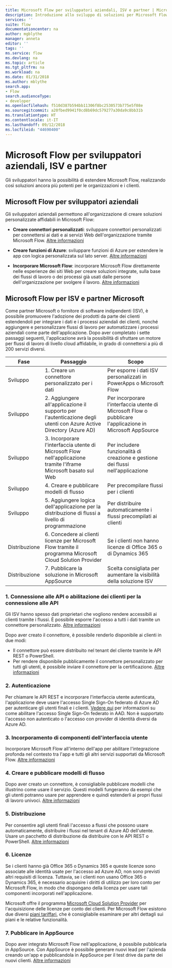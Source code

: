 ```yaml
---
title: Microsoft Flow per sviluppatori aziendali, ISV e partner | Microsoft Docs
description: Introduzione allo sviluppo di soluzioni per Microsoft Flow.
services: ''
suite: flow
documentationcenter: na
author: mgblythe
manager: anneta
editor: ''
tags: ''
ms.service: flow
ms.devlang: na
ms.topic: article
ms.tgt_pltfrm: na
ms.workload: na
ms.date: 01/31/2018
ms.author: mblythe
search.app:
- Flow
search.audienceType:
- developer
ms.openlocfilehash: f510d387b594bb11306f8bc2530573b775e5f08e
ms.sourcegitcommit: a20fbed9941f0cd8b69dc579277a30da9c8bb31b
ms.translationtype: HT
ms.contentlocale: it-IT
ms.lasthandoff: 09/12/2018
ms.locfileid: "44690400"
---
```

# <a name="microsoft-flow-for-enterprise-developers-isvs-and-partners"></a>Microsoft Flow per sviluppatori aziendali, ISV e partner

Gli sviluppatori hanno la possibilità di estendere Microsoft Flow, realizzando così soluzioni ancora più potenti per le organizzazioni e i clienti.

## <a name="microsoft-flow-for-enterprise-developers"></a>Microsoft Flow per sviluppatori aziendali

Gli sviluppatori aziendali permettono all'organizzazione di creare soluzioni personalizzate affidabili in Microsoft Flow:

- **Creare connettori personalizzati**: sviluppare connettori personalizzati per connettersi ai dati e ai servizi Web dell'organizzazione tramite Microsoft Flow. [Altre informazioni](https://docs.microsoft.com/connectors/custom-connectors/)

- **Creare funzioni di Azure**: sviluppare funzioni di Azure per estendere le app con logica personalizzata sul lato server. [Altre informazioni](https://docs.microsoft.com/azure/azure-functions/functions-flow-scenario)

- **Incorporare Microsoft Flow**: incorporare Microsoft Flow direttamente nelle esperienze dei siti Web per creare soluzioni integrate, sulla base dei flussi di lavoro o dei processi già usati dalle persone dell'organizzazione per svolgere il lavoro. [Altre informazioni](embed-flow-dev.md)

## <a name="microsoft-flow-for-isvs-and-microsoft-partners"></a>Microsoft Flow per ISV e partner Microsoft

Come partner Microsoft o fornitore di software indipendenti (ISV), è possibile promuovere l'adozione dei prodotti da parte dei clienti estendendoli per integrare i dati e i processi aziendali dei clienti, nonché aggiungere e personalizzare flussi di lavoro per automatizzare i processi aziendali come parte dell'applicazione. Dopo aver completato i sette passaggi seguenti, l'applicazione avrà la possibilità di sfruttare un motore per flussi di lavoro di livello cloud affidabile, in grado di connettersi a più di 200 servizi diversi.

| Fase | Passaggio | Scopo |
| --- | --- | --- |
| Sviluppo | 1. Creare un connettore personalizzato per i dati | Per esporre i dati ISV personalizzati in PowerApps o Microsoft Flow |
| Sviluppo | 2. Aggiungere all'applicazione il supporto per l'autenticazione degli utenti con Azure Active Directory (Azure AD) | Per incorporare l'interfaccia utente di Microsoft Flow o pubblicare l'applicazione in Microsoft AppSource | 
| Sviluppo | 3. Incorporare l'interfaccia utente di Microsoft Flow nell'applicazione tramite l'iframe Microsoft basato sul Web | Per includere funzionalità di creazione e gestione dei flussi nell'applicazione | 
| Sviluppo | 4. Creare e pubblicare modelli di flusso | Per precompilare flussi per i clienti | 
| Sviluppo | 5. Aggiungere logica dell'applicazione per la distribuzione di flussi a livello di programmazione | Per distribuire automaticamente i flussi precompilati ai clienti | 
| Distribuzione | 6. Concedere ai clienti licenze per Microsoft Flow tramite il programma Microsoft Cloud Solution Provider | Se i clienti non hanno licenze di Office 365 o di Dynamics 365 |
| Distribuzione | 7. Pubblicare la soluzione in Microsoft AppSource | Scelta consigliata per aumentare la visibilità della soluzione ISV |

### <a name="1-connecting-to-your-apis-or-enabling-customers-to-connect-to-your-apis"></a>1. Connessione alle API o abilitazione dei clienti per la connessione alle API

Gli ISV hanno spesso dati proprietari che vogliono rendere accessibili ai clienti tramite i flussi. È possibile esporre l'accesso a tutti i dati tramite un connettore personalizzato. [Altre informazioni](https://docs.microsoft.com/connectors/custom-connectors/)

Dopo aver creato il connettore, è possibile renderlo disponibile ai clienti in due modi:
- Il connettore può essere distribuito nel tenant del cliente tramite le API REST o PowerShell.
- Per rendere disponibile pubblicamente il connettore personalizzato per tutti gli utenti, è possibile inviare il connettore per la certificazione. [Altre informazioni](https://docs.microsoft.com/connectors/custom-connectors/submit-certification)

### <a name="2-authentication"></a>2. Autenticazione 

Per chiamare le API REST e incorporare l'interfaccia utente autenticata, l'applicazione deve usare l'accesso Single Sign-On federato di Azure AD per autenticare gli utenti finali e i clienti. [Vedere qui](https://identity.microsoft.com/) per informazioni su come abilitare l'accesso Single Sign-On federato in AAD. Non è supportato l'accesso non autenticato o l'accesso con provider di identità diversi da Azure AD. 

### <a name="3-embedding-ui-components"></a>3. Incorporamento di componenti dell'interfaccia utente

Incorporare Microsoft Flow all'interno dell'app per abilitare l'integrazione profonda nel contesto tra l'app e tutti gli altri servizi supportati da Microsoft Flow. [Altre informazioni](embed-flow-dev.md)

### <a name="4-create-and-publish-flow-templates"></a>4. Creare e pubblicare modelli di flusso

Dopo aver creato un connettore, è consigliabile pubblicare modelli che illustrino come usare il servizio. Questi modelli fungeranno da esempi che gli utenti potranno usare per apprendere e quindi estenderli ai propri flussi di lavoro univoci. [Altre informazioni](../publish-a-template.md)

### <a name="5-deployment"></a>5. Distribuzione

Per consentire agli utenti finali l'accesso a flussi che possono usare automaticamente, distribuire i flussi nel tenant di Azure AD dell'utente. Usare un pacchetto di distribuzione da distribuire con le API REST o PowerShell. [Altre informazioni](https://docs.microsoft.com/powerapps/export-import-packages)

### <a name="6-licensing"></a>6. Licenze

Se i clienti hanno già Office 365 o Dynamics 365 e queste licenze sono associate alle identità usate per l'accesso ad Azure AD, non sono previsti altri requisiti di licenza. Tuttavia, se i clienti non usano Office 365 o Dynamics 365, è necessario acquisire i diritti di utilizzo per loro conto per Microsoft Flow, in modo che dispongano della licenza per usare tali componenti incorporati nell'applicazione.

Microsoft offre il programma [Microsoft Cloud Solution Provider](https://partner.microsoft.com/cloud-solution-provider) per l'acquisizione delle licenze per conto dei clienti. Per Microsoft Flow esistono due diversi [piani tariffari](https://flow.microsoft.com/pricing/), che è consigliabile esaminare per altri dettagli sui piani e le relative funzionalità.

### <a name="7-list-on-appsource"></a>7. Pubblicare in AppSource

Dopo aver integrato Microsoft Flow nell'applicazione, è possibile pubblicarla in AppSource. Con AppSource è possibile generare nuovi lead per l'azienda creando un'app e pubblicandola in AppSource per il test drive da parte dei nuovi clienti. [Altre informazioni](dev-appsource-test-drive.md)
